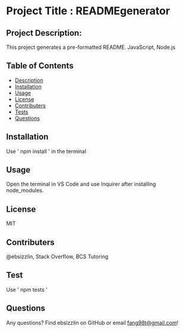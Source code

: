 # Project Title : READMEgenerator

  ## Project Description:
  This project generates a pre-formatted README.
  JavaScript, Node.js

  ## Table of Contents
  * [Description](#description)
  * [Installation](#installation)
  * [Usage](#usage)
  * [License](#license)
  * [Contributers](#contributers)
  * [Tests](#test)
  * [Questions](#questions)

  ## Installation
  Use ' npm install ' in the terminal

  ## Usage
  Open the terminal in VS Code and use Inquirer after installing node_modules.
  
  ## License
  MIT

  ## Contributers
  @ebsizzlin, Stack Overflow, BCS Tutoring

  ## Test
  Use ' npm tests '
  
  ## Questions
  Any questions? Find ebsizzlin on GitHub or email fang98t@gmail.com!

  